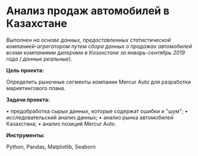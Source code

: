 # Анализ продаж автомобилей в Казахстане

*Выполнен на основе данных, предоставленных статистической компанией-агрегатором путем сбора данных о продажах автомобилей всеми компаниями дилерами в Казахстане за январь-сентябрь 2019 года ( данные реальные).*

**Цель проекта:**

Определить рыночные сегменты компании Mercur Auto для разработки маркетингового плана.

**Задачи проекта:**

•	предобработка сырых данных, которые содержат ошибки и "шум";
•	исследовательский анализ данных;
•	анализ рынка автомобилей Казахстана;
•	анализ позиций Mercur Auto.

**Инструменты:**

Python, Pandas, Matplotlib, Seaborn

